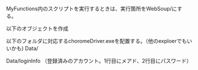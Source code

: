 MyFunctions内のスクリプトを実行するときは、実行箇所をWebSoup/にする。

以下のオブジェクトを作成

以下のフォルダに対応するchoromeDriver.exeを配置する。（他のexploerでもいいかも)
Data/


Data/loginInfo
（登録済みのアカウント。1行目にメアド、2行目にパスワード）
